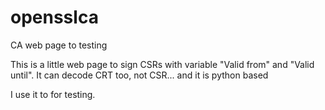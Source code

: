 # opensslca
CA web page to testing

This is a little web page to sign CSRs with variable "Valid from" and "Valid until".
It can decode CRT too, not CSR...
and it is python based

I use it to for testing.
